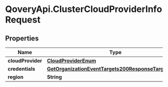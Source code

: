 # QoveryApi.ClusterCloudProviderInfoRequest

## Properties

Name | Type | Description | Notes
------------ | ------------- | ------------- | -------------
**cloudProvider** | [**CloudProviderEnum**](CloudProviderEnum.md) |  | [optional] 
**credentials** | [**GetOrganizationEventTargets200ResponseTargetsInner**](GetOrganizationEventTargets200ResponseTargetsInner.md) |  | [optional] 
**region** | **String** |  | [optional] 



